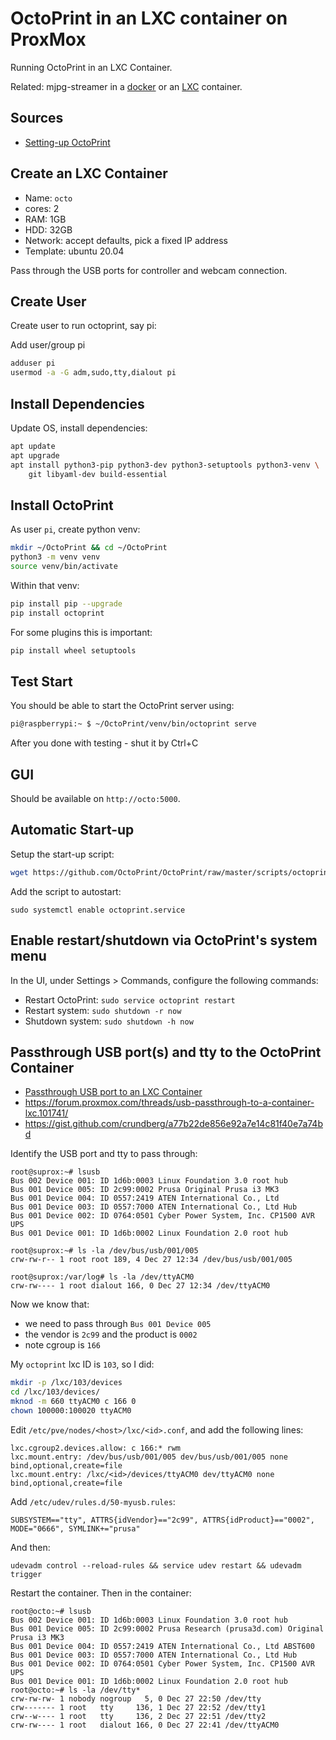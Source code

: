 # OctoPrint in an LXC container on ProxMox

Running OctoPrint in an LXC Container.

Related: mjpg-streamer in a [docker](mjpg-streamer-docker.html) or
an [LXC](mjpg-streamer-lxc.html) container.

## Sources

* [Setting-up OctoPrint](https://community.octoprint.org/t/setting-up-octoprint-on-a-raspberry-pi-running-raspbian-or-raspberry-pi-os/2337)

## Create an LXC Container

* Name: `octo`
* cores: 2
* RAM: 1GB
* HDD: 32GB
* Network: accept defaults, pick a fixed IP address
* Template: ubuntu 20.04

Pass through the USB ports for controller and webcam connection.

## Create User

Create user to run octoprint, say pi:

Add user/group pi
```sh
adduser pi
usermod -a -G adm,sudo,tty,dialout pi
```

## Install Dependencies

Update OS, install dependencies:
```sh
apt update
apt upgrade
apt install python3-pip python3-dev python3-setuptools python3-venv \
    git libyaml-dev build-essential
```
## Install OctoPrint

As user `pi`, create python venv:

```sh
mkdir ~/OctoPrint && cd ~/OctoPrint
python3 -m venv venv
source venv/bin/activate
```

Within that venv:

```sh
pip install pip --upgrade
pip install octoprint
```

For some plugins this is important:
```sh
pip install wheel setuptools
```
## Test Start

You should be able to start the OctoPrint server using:

```sh
pi@raspberrypi:~ $ ~/OctoPrint/venv/bin/octoprint serve
```

After you done with testing - shut it by Ctrl+C

## GUI

Should be available on `http://octo:5000`.

## Automatic Start-up

Setup the start-up script:
```sh
wget https://github.com/OctoPrint/OctoPrint/raw/master/scripts/octoprint.service && sudo mv octoprint.service /etc/systemd/system/octoprint.service
```

Add the script to autostart:
```
sudo systemctl enable octoprint.service
```

## Enable restart/shutdown via OctoPrint's system menu

In the UI, under Settings > Commands, configure the following commands:

* Restart OctoPrint: `sudo service octoprint restart`
* Restart system: `sudo shutdown -r now`
* Shutdown system: `sudo shutdown -h now`

## Passthrough USB port(s) and tty to the OctoPrint Container

* [Passthrough USB port to an LXC Container](https://medium.com/@konpat/usb-passthrough-to-an-lxc-proxmox-15482674f11d)
* https://forum.proxmox.com/threads/usb-passthrough-to-a-container-lxc.101741/
* https://gist.github.com/crundberg/a77b22de856e92a7e14c81f40e7a74bd


Identify the USB port and tty to pass through:

```
root@suprox:~# lsusb
Bus 002 Device 001: ID 1d6b:0003 Linux Foundation 3.0 root hub
Bus 001 Device 005: ID 2c99:0002 Prusa Original Prusa i3 MK3
Bus 001 Device 004: ID 0557:2419 ATEN International Co., Ltd
Bus 001 Device 003: ID 0557:7000 ATEN International Co., Ltd Hub
Bus 001 Device 002: ID 0764:0501 Cyber Power System, Inc. CP1500 AVR UPS
Bus 001 Device 001: ID 1d6b:0002 Linux Foundation 2.0 root hub

root@suprox:~# ls -la /dev/bus/usb/001/005
crw-rw-r-- 1 root root 189, 4 Dec 27 12:34 /dev/bus/usb/001/005

root@suprox:/var/log# ls -la /dev/ttyACM0
crw-rw---- 1 root dialout 166, 0 Dec 27 12:34 /dev/ttyACM0
```

Now we know that:

* we need to pass through `Bus 001 Device 005`
* the vendor is `2c99` and the product is `0002`
* note cgroup is `166`

My `octoprint` lxc ID is `103`, so I did:

```sh
mkdir -p /lxc/103/devices
cd /lxc/103/devices/
mknod -m 660 ttyACM0 c 166 0
chown 100000:100020 ttyACM0
```

Edit `/etc/pve/nodes/<host>/lxc/<id>.conf`, and add the following lines:

```
lxc.cgroup2.devices.allow: c 166:* rwm
lxc.mount.entry: /dev/bus/usb/001/005 dev/bus/usb/001/005 none bind,optional,create=file
lxc.mount.entry: /lxc/<id>/devices/ttyACM0 dev/ttyACM0 none bind,optional,create=file
```

Add `/etc/udev/rules.d/50-myusb.rules`:
```
SUBSYSTEM=="tty", ATTRS{idVendor}=="2c99", ATTRS{idProduct}=="0002", MODE="0666", SYMLINK+="prusa"
```

And then:
```
udevadm control --reload-rules && service udev restart && udevadm trigger
```

Restart the container.  Then in the container:

```
root@octo:~# lsusb
Bus 002 Device 001: ID 1d6b:0003 Linux Foundation 3.0 root hub
Bus 001 Device 005: ID 2c99:0002 Prusa Research (prusa3d.com) Original Prusa i3 MK3
Bus 001 Device 004: ID 0557:2419 ATEN International Co., Ltd ABST600
Bus 001 Device 003: ID 0557:7000 ATEN International Co., Ltd Hub
Bus 001 Device 002: ID 0764:0501 Cyber Power System, Inc. CP1500 AVR UPS
Bus 001 Device 001: ID 1d6b:0002 Linux Foundation 2.0 root hub
root@octo:~# ls -la /dev/tty*
crw-rw-rw- 1 nobody nogroup   5, 0 Dec 27 22:50 /dev/tty
crw------- 1 root   tty     136, 1 Dec 27 22:52 /dev/tty1
crw--w---- 1 root   tty     136, 2 Dec 27 22:51 /dev/tty2
crw-rw---- 1 root   dialout 166, 0 Dec 27 22:41 /dev/ttyACM0
```
